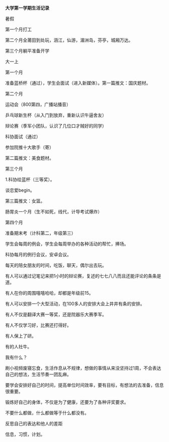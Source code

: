 **大学第一学期生活记录**



暑假

第一个月打工

第二个月全莆田到处玩，涵江，仙游，湄洲岛，芬亭，城厢万达。

第三个月躺平准备开学



大一上

第一个月

准备蓝桥杯（通过），学生会面试（进入新媒体）。第一篇推文：国庆题材。

第二个月

运动会（800第四，广播站播音）

乒乓球新生杯（从入门到放弃，重新认识牛逼舍友）

辩论赛（季军小团队，认识了几位口才贼好的同学）

科协面试（通过）

参加院推十大歌手（寄）

第二篇推文：美食题材。

第三个月

1.科协绘蓝杯（三等奖）。

谈恋爱begin。

第三篇推文：女篮。

肠胃炎一个月（生不如死，线代，计导考试爆炸）

第四个月

准备期末考（计科第二，年级第三）



学生会每周的例会，学生会每周举办的各种活动的帮忙，捧场。

科协每月的例行会议，安卓会议。

每天的陪女朋友的时间，吃饭，聊天，偶尔出去玩。





有人可以通过记笔记来把1小时的辩论赛，复述的七七八八而且还能评论的条条是道。

有人在你的周围嘻嘻哈哈，却都是年级前15。

有人可以安排一个大型活动，在100多人的安排大会上井井有条的安排。

有人不仅是翻译大赛一等奖，还是院器乐大赛季军。

有人不仅学习好，比赛还打得好。

有人保上了研。

有的人社牛。



我有什么？

刷小视频废寝忘食，生活作息从不规律，想做的事情从来没坚持过1周，不会表达自己的想法，生活节奏一团乱麻。



要学会安排好自己的时间，提高单位时间效率，要有目标，有想法的去准备，信息很重要。

锻炼好自己的身体，不仅是为了健康，还要为了各种评奖要求。

不要什么都做，什么都做等于什么都没有。

反思自己的表达和他人的差距



信息，习惯，计划。